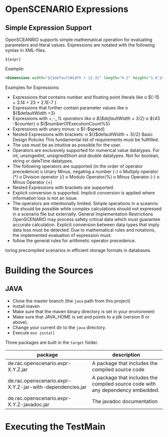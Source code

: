 # OpenSCENARIO Expressions

## Simple Expression Support
OpenSCEANRIO supports simple mathematical operation for evaluating parameters and literal values. Expressions are notated with the following syntax in XML-files.
```
${expr}
```
Example:
```xml
<Dimensions width="${$defaultWidth + 12.3}" length="4.2" height="1.6"/>
```

Examples for Expressions:
-	Expressions that contains number and floating point literals like 
o	${-15 + 3.14 + 23 + 2.1E-7 }
-	Expressions that further contain parameter values like 
o	${$defaultWidth +3} 
-	Expressions with +,-,*,% operators like 
o	${$defaultWidth + 3/2}
o	 ${4*3 -$counter} 
o	${$numberOfExecutionCount%5}
-	Expressions with unary minus: 
o	${-$speed}
-	Nested Expressions with brackets: 
o	${($defaultWidth + 3)/2}
Basic Design Policies
This fundamental list of requirements must be fullfilled.
-	The use must be as intuitive as possible for the user.
-	Operators are exclusively supported for numerical value datatypes. For int, unsingedInt, unsignedShort and double datatypes. Not for boolean, string or dateTime datatypes.
-	The following operators are supported (in the order of operator precedence)
o	Unary Minus, negating a number (-)
o	Multiply operator (*)
o	Division operator (/)
o	Modulo Operator(%)
o	Minus Operator (-)
o	Minus Operator (+)
-	Nested Expressions with brackets are supported.
-	Explicit conversion is supported. Implicit conversion is applied where information loss is not an issue. 
-	The operators are intentionally limited. Simple operations in a sceanrio file should be possible while complex calculations should not expressed in a scenario file but externally.
General Implementation Restrictions
OpenSCENARIO may process safety critical data which must guarantee accurate calculation. Explicit conversion between data types that imply data loss must be detected.
Due to mathematical rules and notations, the implemented evaluation of expression must:
-	follow the general rules for arithmetic operator precedence.

toring precompiled scenarios in efficient storage formats in databases.

# Building the Sources
## JAVA
* Clone the master branch (the `java` path from this project)
* Install maven
* Make sure that the maven binary directory is set in your environment
* Make sure that JAVA_HOME is set and points to a jdk (version 8 or above).
* Change your current dir to the `java` directory.
* Execute `mvn install`

Three packages are built in the `target` folder.

| package | description |
|-|-|
| de.rac.openscenario.expr-X.Y.Z.jar | A package that includes the compiled source code |
| de.rac.openscenario.expr-X.Y.Z-jar-with-dependencies.jar | A package that includes the compiled source code with any dependency embedded. |
| de.rac.openscenario.expr-X.Y.Z-javadoc.jar | The javadoc documentation|

# Executing the TestMain
